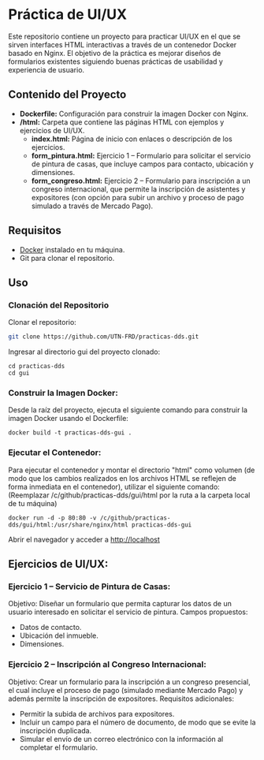 # Práctica de UI/UX

Este repositorio contiene un proyecto para practicar UI/UX en el que se sirven interfaces HTML interactivas a través de un contenedor Docker basado en Nginx. El objetivo de la práctica es mejorar diseños de formularios existentes siguiendo buenas prácticas de usabilidad y experiencia de usuario.

## Contenido del Proyecto

- **Dockerfile:** Configuración para construir la imagen Docker con Nginx.
- **/html:** Carpeta que contiene las páginas HTML con ejemplos y ejercicios de UI/UX.
  - **index.html:** Página de inicio con enlaces o descripción de los ejercicios.
  - **form_pintura.html:** Ejercicio 1 – Formulario para solicitar el servicio de pintura de casas, que incluye campos para contacto, ubicación y dimensiones.
  - **form_congreso.html:** Ejercicio 2 – Formulario para inscripción a un congreso internacional, que permite la inscripción de asistentes y expositores (con opción para subir un archivo y proceso de pago simulado a través de Mercado Pago).

## Requisitos

- [Docker](https://www.docker.com/get-started) instalado en tu máquina.
- Git para clonar el repositorio.

## Uso

### Clonación del Repositorio

Clonar el repositorio:

```bash
git clone https://github.com/UTN-FRD/practicas-dds.git
```

Ingresar al directorio gui del proyecto clonado:

```
cd practicas-dds
cd gui
```

### Construir la Imagen Docker:

Desde la raíz del proyecto, ejecuta el siguiente comando para construir la imagen Docker usando el Dockerfile:

```
docker build -t practicas-dds-gui .
```

### Ejecutar el Contenedor:

Para ejecutar el contenedor y montar el directorio "html" como volumen (de modo que los cambios realizados en los archivos HTML se reflejen de forma inmediata en el contenedor), utilizar el siguiente comando:
(Reemplazar /c/github/practicas-dds/gui/html por la ruta a la carpeta local de tu máquina)

```
docker run -d -p 80:80 -v /c/github/practicas-dds/gui/html:/usr/share/nginx/html practicas-dds-gui
```

Abrir el navegador y acceder a [http://localhost]() 

## Ejercicios de UI/UX:

### Ejercicio 1 – Servicio de Pintura de Casas:

Objetivo: Diseñar un formulario que permita capturar los datos de un usuario interesado en solicitar el servicio de pintura.
Campos propuestos:

* Datos de contacto.
* Ubicación del inmueble.
* Dimensiones.

### Ejercicio 2 – Inscripción al Congreso Internacional:

Objetivo: Crear un formulario para la inscripción a un congreso presencial, el cual incluye el proceso de pago (simulado mediante Mercado Pago) y además permite la inscripción de expositores.
Requisitos adicionales:

* Permitir la subida de archivos para expositores.
* Incluir un campo para el número de documento, de modo que se evite la inscripción duplicada.
* Simular el envío de un correo electrónico con la información al completar el formulario.
